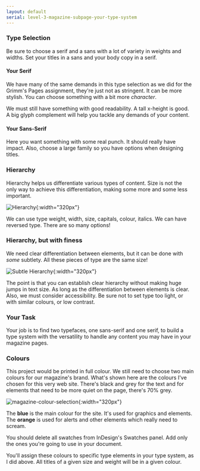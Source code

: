 ```yaml
---
layout: default
serial: level-3-magazine-subpage-your-type-system
---
```

### Type Selection

Be sure to choose a serif and a sans with a lot of variety in weights and widths. Set your titles in a sans and your body copy in a serif.

#### Your Serif

We have many of the same demands in this type selection as we did for the Grimm's Pages assignment, they're just not as stringent. It can be more stylish. You can choose something with a bit more *character*.

We must still have something with good readability. A tall x-height is good. A big glyph complement will help you tackle any demands of your content.

#### Your Sans-Serif

Here you want something with some real punch. It should really have impact. Also, choose a large family so you have options when designing titles.

### Hierarchy

Hierarchy helps us differentiate various types of content. Size is not the only way to achieve this differentiation, making some more and some less important.

![Hierarchy]({{site.url}}/svg/hierarchy.svg "Hierarchy"){:width="320px"}

We can use type weight, width, size, capitals, colour, italics. We can have reversed type. There are so many options!

### Hierarchy, but with finess

We need clear differentiation between elements, but it can be done with *some* subtlety. All these pieces of type are the same size!

![Subtle Hierarchy]({{site.url}}/svg/hierarchy-subtle.svg "Subtle Hierarchy"){:width="320px"}

The point is that you can establish clear hierarchy without making huge jumps in text size. As long as the differentiation between elements is clear. Also, we must consider accessibility. Be sure not to set type too light, or with similar colours, or low contrast.

### Your Task

Your job is to find two typefaces, one sans-serif and one serif, to build a type system with the versatility to handle any content you may have in your magazine pages.

### Colours

This project would be printed in full colour. We still need to choose two main colours for our magazine's brand. What's shown here are the colours I've chosen for this very web site. There's black and grey for the text and for elements that need to be more quiet on the page, there's 70% grey.

![magazine-colour-selection]({{site.url}}/svg/magazine-colour-selection.svg "magazine-colour-selection"){:width="320px"}

The <span class="blue">**blue**</span> is the main colour for the site. It's used for graphics and elements. The <span class="orange">**orange**</span> is used for alerts and other elements which really need to scream.

You should delete all swatches from InDesign's Swatches panel. Add only the ones you're going to use in your document.

You'll assign these colours to specific type elements in your type system, as I did above. All titles of a given size and weight will be in a given colour.